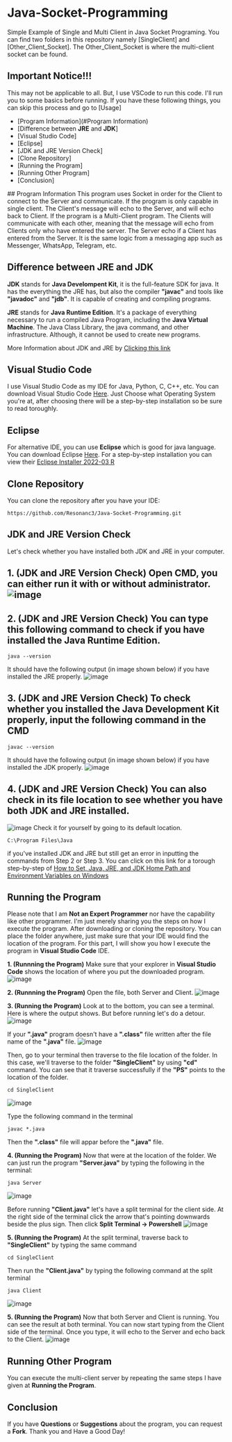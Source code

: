 # Java-Socket-Programming
Simple Example of Single and Multi Client in Java Socket Programing. You can find two folders in this repository namely [SingleClient] and [Other_Client_Socket]. The Other_Client_Socket is where the multi-client socket can be found. 

## Important Notice!!!
This may not be applicable to all. But, I use VSCode to run this code. I'll run you to some basics before running. If you have these following things, you can skip this process and go to [Usage]

- [Program Information](#Program Information)
- [Difference between **JRE** and **JDK**]
- [Visual Studio Code]
- [Eclipse]
- [JDK and JRE Version Check]
- [Clone Repository]
- [Running the Program]
- [Running Other Program]
- [Conclusion]

<a name="Program Information"/>
## Program Information
This program uses Socket in order for the Client to connect to the Server and communicate. If the program is only capable in single client. The Client's message will echo to the Server, and will echo back to Client.
If the program is a Multi-Client program. The Clients will communicate with each other, meaning that the message will echo from Clients only who have entered the server. The Server echo if a Client has entered from the Server. It is the same logic from a messaging app such as Messenger, WhatsApp, Telegram, etc.

## Difference between JRE and JDK
**JDK** stands for **Java Develompent Kit**, it is the full-feature SDK for java. It has the everything the JRE has, but also the compiler **"javac"** and tools like **"javadoc"** and **"jdb"**. It is capable of creating and compiling programs.

**JRE** stands for **Java Runtime Edition**. It's a package of everything necessary to run a compiled Java Program, including the **Java Virtual Machine**. The Java Class Library, the java command, and other infrastructure. Although, it cannot be used to create new programs.

More Information about JDK and JRE by [Clicking this link](https://www.techspot.com/downloads/5198-java-jre.html)

## Visual Studio Code
I use Visual Studio Code as my IDE for Java, Python, C, C++, etc. You can download Visual Studio Code [Here](https://code.visualstudio.com/download). Just Choose what Operating System you're at, after choosing there will be a step-by-step installation so be sure to read toroughly.

## Eclipse
For alternative IDE, you can use **Eclipse** which is good for java language. You can download Eclipse [Here](https://www.eclipse.org/downloads/). For a step-by-step installation you can view their [Eclipse Installer 2022-03 R](https://www.eclipse.org/downloads/packages/installer)

## Clone Repository
You can clone the repository after you have your IDE:
```
https://github.com/Resonanc3/Java-Socket-Programming.git
```

## JDK and JRE Version Check
Let's check whether you have installed both JDK and JRE in your computer.

## **1. (JDK and JRE Version Check)** Open CMD, you can either run it with or without administrator. ![image](https://user-images.githubusercontent.com/79844632/164131168-3a2077ff-c0d9-48ef-bdde-08e751278fc1.png)

## **2. (JDK and JRE Version Check)** You can type this following command to check if you have installed the Java Runtime Edition.
```
java --version
```
It should have the following output (in image shown below) if you have installed the JRE properly.
![image](https://user-images.githubusercontent.com/79844632/164131320-1c61836f-f28f-44d9-97c0-6aeb3b6edb53.png)

## **3. (JDK and JRE Version Check)** To check whether you installed the Java Development Kit properly, input the following command in the CMD
```
javac --version
```

It should have the following output (in image shown below) if you have installed the JDK properly.
![image](https://user-images.githubusercontent.com/79844632/164131675-fa5bba50-e812-4237-a60d-880972aa06c0.png)

## **4. (JDK and JRE Version Check)** You can also check in its file location to see whether you have both JDK and JRE installed.
![image](https://user-images.githubusercontent.com/79844632/164131851-25284c20-de13-4b22-bf39-9e55a18c234b.png)
Check it for yourself by going to its default location.
```
C:\Program Files\Java
```
if you've installed JDK and JRE but still get an error in inputting the commands from Step 2 or Step 3. You can click on this link for a torough step-by-step of [How to Set, Java, JRE, and JDK Home Path and Environment Variables on Windows](https://www.poftut.com/how-to-set-java-jre-and-jdk-home-path-and-environment-variables-on-windows/)

## Running the Program
Please note that I am **Not an Expert Programmer** nor have the capability like other programmer. I'm just merely sharing you the steps on how I execute the program. After downloading or cloning the repository. You can place the folder anywhere, just make sure that your IDE would find the location of the program. For this part, I will show you how I execute the program in **Visual Studio Code** IDE.

**1. (Runnning the Program)**
Make sure that your explorer in **Visual Studio Code** shows the location of where you put the downloaded program. ![image](https://user-images.githubusercontent.com/79844632/164130587-42c218ec-2ce8-431b-b63f-d93aadb5a095.png)

**2. (Runnning the Program)**
Open the file, both Server and Client.
![image](https://user-images.githubusercontent.com/79844632/164133212-b2143832-7c63-47ad-a357-46feaa56d51b.png)


**3. (Running the Program)**
Look at to the bottom, you can see a terminal. Here is where the output shows. But before running let's do a detour.
![image](https://user-images.githubusercontent.com/79844632/164133377-5c251f5f-d577-40a7-98c0-513436da0895.png)

If your **".java"** program doesn't have a **".class"** file written after the file name of the **".java"** file. 
![image](https://user-images.githubusercontent.com/79844632/164133764-dd672c50-5516-451a-8b1e-e9b56c7f3d35.png)


Then, go to your terminal then traverse to the file location of the folder. In this case, we'll traverse to the folder **"SingleClient"** by using **"cd"** command. You can see that it traverse successfully if the **"PS"** points to the location of the folder.
```
cd SingleClient
```
![image](https://user-images.githubusercontent.com/79844632/164133714-ea7dd137-a56f-4481-a939-7abc0231a268.png)

Type the following command in the terminal
```
javac *.java
```
Then the **".class"** file will appar before the **".java"** file.

**4. (Running the Program)**
Now that were at the location of the folder. We can just run the program **"Server.java"** by typing the following in the terminal:
```
java Server
```
![image](https://user-images.githubusercontent.com/79844632/164134132-0745d936-db84-4959-8903-cc3c2413adce.png)

Before running **"Client.java"** let's have a split terminal for the client side.
At the right side of the terminal click the arrow that's pointing downwards beside the plus sign. Then click **Split Terminal -> Powershell**
![image](https://user-images.githubusercontent.com/79844632/164134307-2dcaad1d-3389-4db2-bc02-94bc29c04655.png)

**5. (Running the Program)**
At the split terminal, traverse back to **"SingleClient"** by typing the same command
```
cd SingleClient
```
Then run the **"Client.java"** by typing the following command at the split terminal
```
java Client
```
![image](https://user-images.githubusercontent.com/79844632/164134676-f2940c38-3d78-47a9-94bc-210d236652a5.png)

**5. (Running the Program)**
Now that both Server and Client is running. You can see the result at both terminal. You can now start typing from the Client side of the terminal. Once you type, it will echo to the Server and echo back to the Client.
![image](https://user-images.githubusercontent.com/79844632/164134843-cc87047f-d750-49f0-89f0-76432b1c4527.png)

## Running Other Program
You can execute the multi-client server by repeating the same steps I have given at **Running the Program**.

## Conclusion
If you have **Questions** or **Suggestions** about the program, you can request a **Fork**. Thank you and Have a Good Day!
